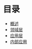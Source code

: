 # 目录

- [概述](README.md)
- [领域层](domains/README.md)
- [应用层](applications/README.md)
- [内部应用](internal_applications/README.md)
